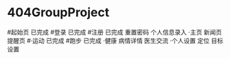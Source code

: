 # 404GroupProject
#起始页 已完成
#登录 已完成
#注册 已完成
重置密码
个人信息录入
·主页
新闻页
提醒页
#·运动 已完成
#跑步 已完成
·健康
病情详情
医生交流
·个人设置
定位
目标设置
